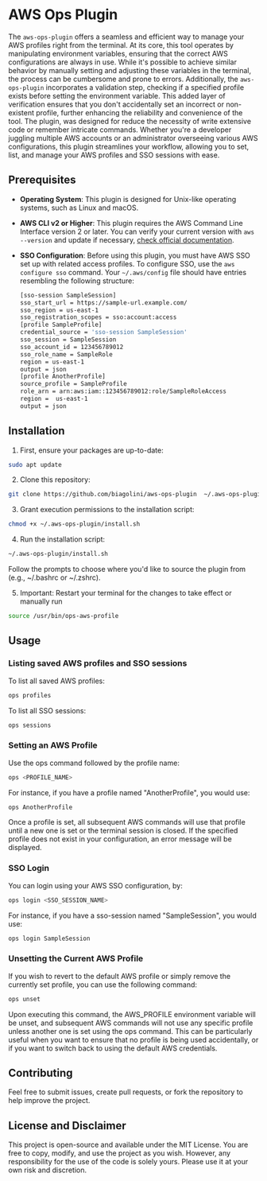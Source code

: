 # AWS Ops Plugin

The `aws-ops-plugin` offers a seamless and efficient way to manage your AWS profiles right from the terminal. At its core, this tool operates by manipulating environment variables, ensuring that the correct AWS configurations are always in use. While it's possible to achieve similar behavior by manually setting and adjusting these variables in the terminal, the process can be cumbersome and prone to errors. Additionally, the `aws-ops-plugin` incorporates a validation step, checking if a specified profile exists before setting the environment variable. This added layer of verification ensures that you don't accidentally set an incorrect or non-existent profile, further enhancing the reliability and convenience of the tool. The plugin, was designed for reduce the necessity of write extensive code or remember intricate commands. Whether you're a developer juggling multiple AWS accounts or an administrator overseeing various AWS configurations, this plugin streamlines your workflow, allowing you to set, list, and manage your AWS profiles and SSO sessions with ease.

## Prerequisites

- **Operating System**: This plugin is designed for Unix-like operating systems, such as Linux and macOS.

- **AWS CLI v2 or Higher**: This plugin requires the AWS Command Line Interface version 2 or later. You can verify your current version with `aws --version` and update if necessary, [check official documentation](https://docs.aws.amazon.com/cli/latest/userguide/getting-started-install.html).

- **SSO Configuration**: Before using this plugin, you must have AWS SSO set up with related access profiles. To configure SSO, use the `aws configure sso` command. Your `~/.aws/config` file should have entries resembling the following structure:

  ```bash
  [sso-session SampleSession]
  sso_start_url = https://sample-url.example.com/
  sso_region = us-east-1
  sso_registration_scopes = sso:account:access
  [profile SampleProfile]
  credential_source = 'sso-session SampleSession'
  sso_session = SampleSession
  sso_account_id = 123456789012
  sso_role_name = SampleRole
  region = us-east-1
  output = json
  [profile AnotherProfile]
  source_profile = SampleProfile
  role_arn = arn:aws:iam::123456789012:role/SampleRoleAccess
  region =  us-east-1
  output = json
  ```

## Installation

1. First, ensure your packages are up-to-date:

```bash
sudo apt update
```

2. Clone this repository:

```bash
git clone https://github.com/biagolini/aws-ops-plugin  ~/.aws-ops-plugin
```

3. Grant execution permissions to the installation script:

```bash
chmod +x ~/.aws-ops-plugin/install.sh
```

4. Run the installation script:

```bash
~/.aws-ops-plugin/install.sh
```

Follow the prompts to choose where you'd like to source the plugin from (e.g., ~/.bashrc or ~/.zshrc).

5. Important: Restart your terminal for the changes to take effect or manually run

```bash
source /usr/bin/ops-aws-profile
```

## Usage

### Listing saved AWS profiles and SSO sessions

To list all saved AWS profiles:

```bash
ops profiles
```

To list all SSO sessions:

```bash
ops sessions
```

### Setting an AWS Profile

Use the ops command followed by the profile name:

```bash
ops <PROFILE_NAME>
```

For instance, if you have a profile named "AnotherProfile", you would use:

```bash
ops AnotherProfile
```

Once a profile is set, all subsequent AWS commands will use that profile until a new one is set or the terminal session is closed. If the specified profile does not exist in your configuration, an error message will be displayed.

### SSO Login

You can login using your AWS SSO configuration, by:

```bash
ops login <SSO_SESSION_NAME>
```

For instance, if you have a sso-session named "SampleSession", you would use:

```bash
ops login SampleSession
```

### Unsetting the Current AWS Profile

If you wish to revert to the default AWS profile or simply remove the currently set profile, you can use the following command:

```bash
ops unset
```

Upon executing this command, the AWS_PROFILE environment variable will be unset, and subsequent AWS commands will not use any specific profile unless another one is set using the ops command. This can be particularly useful when you want to ensure that no profile is being used accidentally, or if you want to switch back to using the default AWS credentials.

## Contributing

Feel free to submit issues, create pull requests, or fork the repository to help improve the project.

## License and Disclaimer

This project is open-source and available under the MIT License. You are free to copy, modify, and use the project as you wish. However, any responsibility for the use of the code is solely yours. Please use it at your own risk and discretion.
